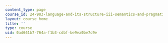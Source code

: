 ```yaml
---
content_type: page
course_id: 24-903-language-and-its-structure-iii-semantics-and-pragmatics-spring-2005
layout: course_home
title: ''
type: course
uid: 0ad641b7-764a-f1b3-cdbf-be9ea0be7c9e
---
```

